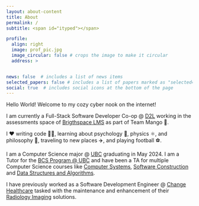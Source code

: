 ```yaml
---
layout: about-content
title: About
permalink: /
subtitle: <span id="ityped"></span>

profile:
  align: right
  image: prof_pic.jpg
  image_circular: false # crops the image to make it circular
  address: >


news: false  # includes a list of news items
selected_papers: false # includes a list of papers marked as "selected={true}"
social: true  # includes social icons at the bottom of the page
---
```


Hello World! Welcome to my cozy cyber nook on the internet!

I am currently a Full-Stack Software Developer Co-op @ [D2L](https://www.d2l.com/) working in the assessments space of [Brigthspace LMS](https://www.d2l.com/brightspace/) as part of Team Mango 🥭.

I ❤️ writing code 🧑‍💻, learning about psychology 🧠, physics ⚛️, and philosophy 💭, traveling to new places ✈️, and playing football ⚽.

I am a Computer Science major @ [UBC](https://www.ubc.ca/) graduating in May 2024. I am a Tutor for the [BCS Program @ UBC](https://www.cs.ubc.ca/students/undergrad/degree-programs/bcs-program-second-degree) and have been a TA for multiple Computer Science courses like [Computer Systems](https://courses.students.ubc.ca/cs/courseschedule?pname=subjarea&tname=subj-course&dept=CPSC&course=213), [Software Construction](https://courses.students.ubc.ca/cs/courseschedule?pname=subjarea&tname=subj-course&dept=CPSC&course=210) and [Data Structures and Algorithms](https://courses.students.ubc.ca/cs/courseschedule?pname=subjarea&tname=subj-course&dept=CPSC&course=221).

I have previously worked as a Software Development Engineer @ [Change Healthcare](https://www.changehealthcare.com/) tasked with the maintenance and enhancement of their [Radiology Imaging](https://www.changehealthcare.com/enterprise-imaging/radiology) solutions.
